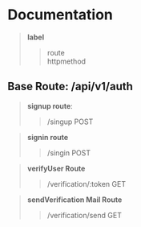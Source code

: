 # Documentation

> **label**
>
> > route  
> > httpmethod

## Base Route: /api/v1/auth

> **signup route**:
>
> > /singup
> > POST

> **signin route**
>
> > /singin
> > POST

> **verifyUser Route**
>
> > /verification/:token
> > GET

> **sendVerification Mail Route**
>
> > /verification/send
> > GET
